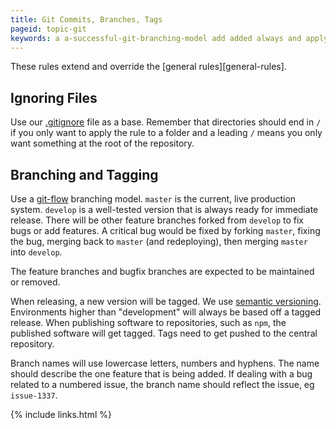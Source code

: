 ```yaml
---
title: Git Commits, Branches, Tags
pageid: topic-git
keywords: a a-successful-git-branching-model add added always and apply are as at back base based be being branch branches branching bug bugfix bugs by central com critical current dealing describe develop development directories eg end environments expected extend feature features file files fix fixed fixing folder for forked forking from general general-rules get git-flow gitignore higher http hyphens if ignoring immediate in into is issue issue-1337 leading letters live lowercase maintained master means merging model name names need new npm numbered numbers nvie of off one only or org other our override posts production published publishing pushed ready redeploying reflect related release releasing remember removed repositories repository root rule rules semantic semver should software something such system tagged tagging tags than that the then there these to txt use version versioning want we well-tested when will with would you
---
```


These rules extend and override the [general rules][general-rules].


Ignoring Files
--------------

Use our [.gitignore](gitignore.txt) file as a base.  Remember that directories should end in `/` if you only want to apply the rule to a folder and a leading `/` means you only want something at the root of the repository.


Branching and Tagging
---------------------

Use a [git-flow](http://nvie.com/posts/a-successful-git-branching-model/) branching model.  `master` is the current, live production system.  `develop` is a well-tested version that is always ready for immediate release.  There will be other feature branches forked from `develop` to fix bugs or add features.  A critical bug would be fixed by forking `master`, fixing the bug, merging back to `master` (and redeploying), then merging `master` into `develop`.

The feature branches and bugfix branches are expected to be maintained or removed.

When releasing, a new version will be tagged.  We use [semantic versioning](http://semver.org/).  Environments higher than "development" will always be based off a tagged release.  When publishing software to repositories, such as `npm`, the published software will get tagged.  Tags need to get pushed to the central repository.

Branch names will use lowercase letters, numbers and hyphens.  The name should describe the one feature that is being added.  If dealing with a bug related to a numbered issue, the branch name should reflect the issue, eg `issue-1337`.


{% include links.html %}
